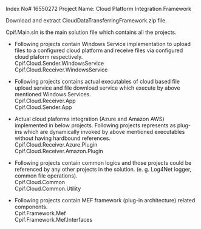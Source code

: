 Index No# 16550272
Project Name: Cloud Platform Integration Framework

Download and extract CloudDataTransferringFramework.zip file.

Cpif.Main.sln is the main solution file which contains all the projects.

* Following projects contain Windows Service implementation to upload files to a configured cloud platform and receive files via configured cloud plaform respectively.  
Cpif.Cloud.Sender.WindowsService  
Cpif.Cloud.Receiver.WindowsService

* Following projects contains actual executables of cloud based file upload service and file download service which execute by above mentioned Windows Services.  
Cpif.Cloud.Receiver.App  
Cpif.Cloud.Sender.App

* Actual cloud plaforms integration (Azure and Amazon AWS) implemented in below projects. Following projects represents as plug-ins which are dynamically invoked by above mentioned executables without having hardbound references.  
Cpif.Cloud.Receiver.Azure.Plugin  
Cpif.Cloud.Receiver.Amazon.Plugin

* Following projects contain common logics and those projects could be referenced by any other projects in the solution. (e. g. Log4Net logger, common file operations).  
Cpif.Cloud.Common  
Cpif.Cloud.Common.Utility

* Following projects contain MEF framework (plug-in architecture) related components.  
Cpif.Framework.Mef  
Cpif.Framework.Mef.Interfaces  
